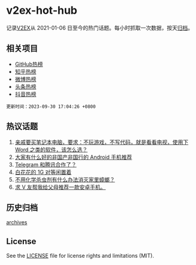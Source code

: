 # v2ex-hot-hub

 记录[V2EX](https://www.v2ex.com/)从 2021-01-06 日至今的热门话题。每小时抓取一次数据，按天[归档](archives)。
 
 ## 相关项目

- [GitHub热榜](https://github.com/snaildev/github-hot-hub)
- [知乎热榜](https://github.com/snaildev/zhihu-hot-hub)
- [微博热榜](https://github.com/snaildev/weibo-hot-hub)
- [头条热榜](https://github.com/snaildev/toutiao-hot-hub)
- [抖音热榜](https://github.com/snaildev/douyin-hot-hub)


 `更新时间：2023-09-30 17:04:26 +0800`

## 热议话题

1. [亲戚要买笔记本电脑，要求：不玩游戏，不写代码，就是看看电视，使用下 Word 之类的软件，该怎么选？](https://www.v2ex.com/t/978178)
1. [大家有什么好的非国产非国行的 Android 手机推荐](https://www.v2ex.com/t/978244)
1. [Telegram 和腾讯合作了？](https://www.v2ex.com/t/978200)
1. [白花花的 1G 对等闲置着](https://www.v2ex.com/t/978262)
1. [不用化学杀虫剂有什么办法消灭家里蟑螂？](https://www.v2ex.com/t/978191)
1. [求 V 友帮我给父母推荐一款安卓手机。](https://www.v2ex.com/t/978266)

## 历史归档

[archives](archives)

## License

See the [LICENSE](LICENSE) file for license rights and limitations (MIT).
